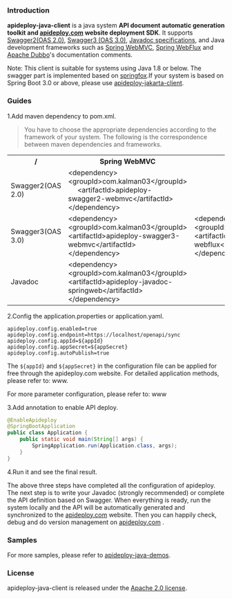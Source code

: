 ### Introduction

**apideploy-java-client** is a java system **API document automatic generation toolkit and [apideploy.com](https://www.apideploy.com) website deployment SDK**. It supports [Swagger2(OAS 2.0)](https://swagger.io/specification/v2/), [Swagger3 (OAS 3.0)](https://swagger.io/specification/v3/), [Javadoc specifications](https://en.wikipedia.org/wiki/Javadoc), and Java development frameworks such as [Spring WebMVC](https://docs.spring.io/spring-framework/reference/web/webmvc.html), [Spring WebFlux](https://docs.spring.io/spring-framework/reference/web/webflux.html) and [Apache Dubbo](https://dubbo.apache.org/en/index.html)'s documentation comments.

Note: This client is suitable for systems using Java 1.8 or below. The swagger part is implemented based on [springfox](https://github.com/springfox/springfox).If your system is based on Spring Boot 3.0 or above, please use [apideploy-jakarta-client]( https://github.com/apideploy-team/apideploy-jakarta-client).

### Guides

1.Add maven dependency to pom.xml.

> You have to choose the appropriate dependencies according to the framework of your system. The following is the correspondence between maven dependencies and frameworks.
>

<table style="overflow-x: auto;width: 100%;border-collapse: collapse;"> <tr> <th>/</th> <th>Spring WebMVC</th> <th>Spring WebFlux</th> <th>Apache Dubbo</th> </tr> <tr> <td>Swagger2(OAS 2.0)</td> <td>&lt;dependency&gt; &nbsp;&nbsp;&nbsp;&nbsp; &lt;groupId&gt;com.kalman03&lt;/groupId&gt;  &nbsp;&nbsp;&nbsp;&nbsp;  &lt;artifactId&gt;apideploy-swagger2-webmvc&lt;/artifactId&gt; &lt;/dependency&gt;</td> <td></td> <td></td> </tr> <tr> <td>Swagger3(OAS 3.0)</td> <td>&lt;dependency&gt; &lt;groupId&gt;com.kalman03&lt;/groupId&gt; &lt;artifactId&gt;apideploy-swagger3-webmvc&lt;/artifactId&gt; &lt;/dependency&gt;</td> <td>&lt;dependency&gt; &lt;groupId&gt;com.kalman03&lt;/groupId&gt; &lt;artifactId&gt;apideploy-swagger3-webflux&lt;/artifactId&gt; &lt;/dependency&gt;</td> <td></td> </tr> <tr> <td>Javadoc</td> <td>&lt;dependency&gt; &lt;groupId&gt;com.kalman03&lt;/groupId&gt; &lt;artifactId&gt;apideploy-javadoc-springweb&lt;/artifactId&gt; &lt;/dependency&gt;</td> <td></td> <td>&lt;dependency&gt; &lt;groupId&gt;com.kalman03&lt;/groupId&gt; &lt;artifactId&gt;apideploy-javadoc-springweb&lt;/artifactId&gt; &lt;/dependency&gt;</td> </tr> </table>



2.Config the application.properties or application.yaml.

```properties
apideploy.config.enabled=true
apideploy.config.endpoint=https://localhost/openapi/sync
apideploy.config.appId=${appId}
apideploy.config.appSecret=${appSecret}
apideploy.config.autoPublish=true
```

The `${appId}` and `${appSecret}` in the configuration file can be applied for free through the apideploy.com website. For detailed application methods, please refer to: www.

For more parameter configuration, please refer to: www

3.Add annotation to enable API deploy.

```java
@EnableApideploy
@SpringBootApplication
public class Application {
    public static void main(String[] args) {
        SpringApplication.run(Application.class, args);
    }
}
```

4.Run it and see the final result.

The above three steps have completed all the configuration of apideploy. The next step is to write your Javadoc (strongly recommended) or complete the API definition based on Swagger. When everything is ready, run the system locally and the API will be automatically generated and synchronized to the [apideploy.com](https://www.apideploy.com) website. Then you can happily check, debug and do version management on [apideploy.com](https://www.apideploy.com) .

### Samples

For more samples, please refer to [apideploy-java-demos](https://github.com/apideploy-team/apideploy-java-demos).

### License

apideploy-java-client is released under the [Apache 2.0 license](http://www.apache.org/licenses/LICENSE-2.0).

